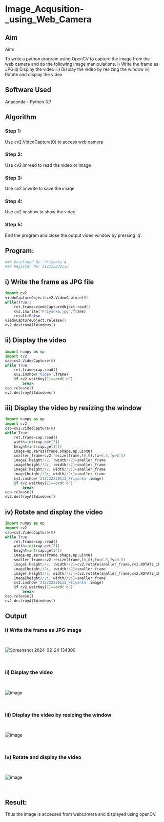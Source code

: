 # Image_Acqusition-_using_Web_Camera
## Aim
 
Aim:
 
To write a python program using OpenCV to capture the image from the web camera and do the following image manipulations.
i) Write the frame as JPG 
ii) Display the video 
iii) Display the video by resizing the window
iv) Rotate and display the video

## Software Used
Anaconda - Python 3.7
## Algorithm
### Step 1:
Use cv2.VideoCapture(0) to access web camera
<br>

### Step 2:
Use cv2.imread to read the video or image
<br>

### Step 3:
Use cv2.imwrite to save the image
<br>

### Step 4:
Use cv2.imshow to show the video
<br>

### Step 5:
End the program and close the output video window by pressing 'q'.
<br>

## Program:
``` Python
### Developed By: Priyanka A
### Register No: 212222230113
```

## i) Write the frame as JPG file
```py
import cv2
viedoCaptureObject=cv2.VideoCapture(0)
while(True):
    ret,frame=viedoCaptureObject.read()
    cv2.imwrite("Priyanka.jpg",frame)
    result=False
viedoCaptureObject.release()
cv2.destroyAllWindows()
```
## ii) Display the video
```Python
import numpy as np
import cv2
cap=cv2.VideoCapture(0)
while True:
    ret,frame=cap.read()
    cv2.imshow('Video',frame)
    if cv2.waitKey(1)==ord('q'):
        break
cap.release()
cv2.destroyAllWindows()
```
## iii) Display the video by resizing the window
```Python
import numpy as np
import cv2
cap=cv2.VideoCapture(0)
while True:
    ret,frame=cap.read()
    width=int(cap.get(3))
    height=int(cap.get(4))
    image=np.zeros(frame.shape,np.uint8)
    smaller_frame=cv2.resize(frame,(0,0),fx=0.5,fy=0.5)
    image[:height//2, :width//2]=smaller_frame
    image[height//2:, :width//2]=smaller_frame
    image[:height//2, width//2:]=smaller_frame
    image[height//2:, width//2:]=smaller_frame
    cv2.imshow('212222230113_Priyanka',image)
    if cv2.waitKey(1)==ord('q'):
        break
cap.release()
cv2.destroyAllWindows()
```
## iv) Rotate and display the video
```Python
import numpy as np
import cv2
cap=cv2.VideoCapture(0)
while True:
    ret,frame=cap.read()
    width=int(cap.get(3))
    height=int(cap.get(4))
    image=np.zeros(frame.shape,np.uint8)
    smaller_frame=cv2.resize(frame,(0,0),fx=0.5,fy=0.5)
    image[:height//2, :width//2]=cv2.rotate(smaller_frame,cv2.ROTATE_180)
    image[height//2:, :width//2]=smaller_frame
    image[:height//2, width//2:]=cv2.rotate(smaller_frame,cv2.ROTATE_180)
    image[height//2:, width//2:]=smaller_frame
    cv2.imshow('212222230113_Priyanka',image)
    if cv2.waitKey(1)==ord('q'):
        break
cap.release()
cv2.destroyAllWindows()
```
## Output

### i) Write the frame as JPG image
</br>

![Screenshot 2024-02-24 134300](https://github.com/PriyankaAnnadurai/Image_Acqusition-_using_Web_Camera/assets/118351569/c7974234-a7ef-4df4-a18e-4c348bc8edcb)


</br>


### ii) Display the video
</br>

![image](https://github.com/PriyankaAnnadurai/Image_Acqusition-_using_Web_Camera/assets/118351569/d8655979-689f-4a2a-9194-04b4a2c41039)


</br>


### iii) Display the video by resizing the window
</br>

![image](https://github.com/PriyankaAnnadurai/Image_Acqusition-_using_Web_Camera/assets/118351569/1026b587-9bc9-4ae5-98ac-6d332ffe78bd)


</br>

### iv) Rotate and display the video
</br>

![image](https://github.com/PriyankaAnnadurai/Image_Acqusition-_using_Web_Camera/assets/118351569/71c2cc65-e266-4cd1-86f0-4cf15e193d0d)


</br>


## Result:
Thus the image is accessed from webcamera and displayed using openCV.
